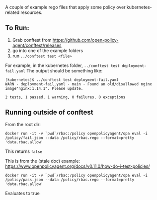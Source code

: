 A couple of example rego files that apply some policy over kubernetes-related resources.  

## To Run:
1. Grab conftest from https://github.com/open-policy-agent/conftest/releases
1. go into one of the example folders 
1. run ```../conftest test <file>```

For example, in the kubernetes folder, ```../conftest test deployment-fail.yaml```
The output should be something like:

```
[kubernetes]$ ../conftest test deployment-fail.yaml 
WARN - deployment-fail.yaml - main - Found an old/disallowed nginx image"nginx:1.14.1". Please update.

2 tests, 1 passed, 1 warning, 0 failures, 0 exceptions
```


## Running outside of conftest
From the root dir:
```
docker run -it -v `pwd`/rbac:/policy openpolicyagent/opa eval -i /policy/fail.json --data /policy/rbac.rego --format=pretty  'data.rbac.allow'
```

This returns ```false```

This is from the (stale doc) example: https://www.openpolicyagent.org/docs/v0.11.0/how-do-i-test-policies/

```
docker run -it -v `pwd`/rbac:/policy openpolicyagent/opa eval -i /policy/pass.json --data /policy/rbac.rego --format=pretty  'data.rbac.allow'
```
Evaluates to true